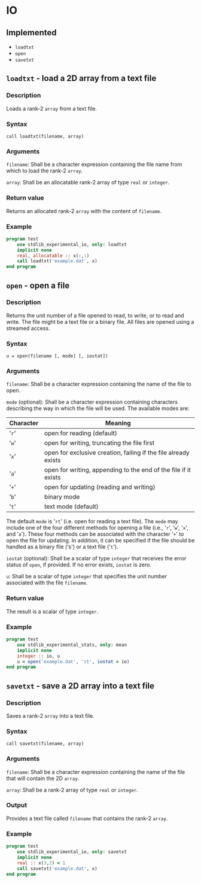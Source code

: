 # IO

## Implemented

 * `loadtxt`
 * `open`
 * `savetxt`


## `loadtxt` - load a 2D array from a text file

### Description
Loads a rank-2 `array` from a text file.

### Syntax

`call loadtxt(filename, array)`

### Arguments

`filename`: Shall be  a character expression containing the file name from which to load the rank-2 `array`.

`array`: Shall be an allocatable rank-2 array of type `real` or `integer`.

### Return value

Returns an allocated rank-2 `array` with the content of `filename`.

### Example

```fortran
program test
    use stdlib_experimental_io, only: loadtxt
    implicit none
    real, allocatable :: x(:,:)
    call loadtxt('example.dat', x) 
end program
```


## `open` - open a file

### Description

Returns the unit number of a file opened to read, to write, or to read and write. The file might be a text file or a binary file. All files are opened using a streamed access.

### Syntax

`u = open(filename [, mode] [, iostat])`

### Arguments

`filename`: Shall be a character expression containing the name of the file to open.

`mode` (optional): Shall be a character expression containing characters describing the way in which the file will be used. The available modes are:


| Character | Meaning |
| --------- | ------- |
| '`r`' | open for reading (default) |
| '`w`' | open for writing, truncating the file first |
| '`x`' | open for exclusive creation, failing if the file already exists |
| '`a`' | open for writing, appending to the end of the file if it exists |
| '`+`' | open for updating (reading and writing) |
| '`b`' | binary mode |
| '`t`' | text mode (default) |


The default `mode` is '`rt`' (i.e. open for reading a text file). The `mode` may include one of the four different methods for opening a file (i.e., '`r`', '`w`', '`x`', and '`a`'). These four methods can be associated with the character '`+`' to open the file for updating. In addition, it can be specified if the file should be handled as a binary file ('`b`') or a text file ('`t`').

`iostat` (optional): Shall be a scalar of type `integer` that receives the error status of `open`, if provided. If no error exists, `iostat` is zero.

`u`: Shall be a scalar of type `integer` that specifies the unit number associated with the file `filename`.


### Return value

The result is a scalar of type `integer`.

### Example

```fortran
program test
    use stdlib_experimental_stats, only: mean
    implicit none
    integer :: io, u
    u = open('example.dat', 'rt', iostat = io)
end program
```


## `savetxt` - save a 2D array into a text file

### Description
Saves a rank-2 `array` into a text file.

### Syntax

`call savetxt(filename, array)`

### Arguments

`filename`: Shall be  a character expression containing the name of the file that will contain the 2D `array`.

`array`: Shall be a rank-2 array of type `real` or `integer`.

### Output

Provides a text file called `filename` that contains the rank-2 `array`.

### Example

```fortran
program test
    use stdlib_experimental_io, only: savetxt
    implicit none
    real :: x(3,2) = 1
    call savetxt('example.dat', x) 
end program
```
